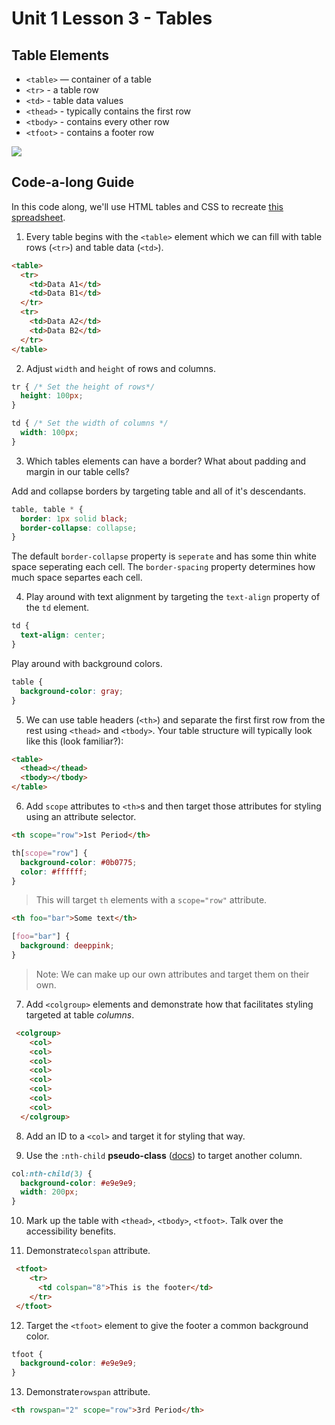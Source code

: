 # Unit 1 Lesson 3 - Tables

## Table Elements

* `<table>` — container of a table
* `<tr>` - a table row
* `<td>` - table data values
* `<thead>` - typically contains the first row
* `<tbody>` - contains every other row
* `<tfoot>` - contains a footer row

![](https://github.com/The-Marcy-Lab-School/Fall-2022-Curriculum-BMC/blob/main/se-unit-1/lesson-3-tables_lists/unit-1-table-diagram.png?raw=true)

## Code-a-long Guide

In this code along, we'll use HTML tables and CSS to recreate [this spreadsheet](https://docs.google.com/spreadsheets/d/12M-WLsU-rFeMvBnAQK_UotKt0sYR30q9z0keePTLxo4/edit#gid=0). 

1. Every table begins with the `<table>` element which we can fill with table rows (`<tr>`) and table data (`<td>`).

```html
<table>
  <tr>
    <td>Data A1</td>
    <td>Data B1</td>
  </tr>
  <tr>
    <td>Data A2</td>
    <td>Data B2</td>
  </tr>
</table>
```


2. Adjust `width` and `height` of rows and columns.
  ```css
  tr { /* Set the height of rows*/
    height: 100px;
  }
  
  td { /* Set the width of columns */
    width: 100px;
  }
  ```

3. Which tables elements can have a border? What about padding and margin in our table cells?

  Add and collapse borders by targeting table and all of it's descendants.

  ```css
  table, table * {
    border: 1px solid black;
    border-collapse: collapse;
  }
  ```
  The default `border-collapse` property is `seperate` and has some thin white space seperating each cell. The `border-spacing` property determines how much space separtes each cell.

4. Play around with text alignment by targeting the `text-align` property of the `td` element.
  ```css
  td {
    text-align: center;
  }
  ```
  
  Play around with background colors.

  ```css
  table {
    background-color: gray;
  }
  ```
  
5. We can use table headers (`<th>`) and separate the first first row from the rest using `<thead>` and `<tbody>`. Your table structure will typically look like this (look familiar?):

  ```html
  <table>
    <thead></thead>
    <tbody></tbody>
  </table>
  ```

6. Add `scope` attributes to `<th>`s and then target those attributes for styling using an attribute selector.
  ```html
  <th scope="row">1st Period</th>
  ```
  ```css
  th[scope="row"] {
    background-color: #0b0775;
    color: #ffffff;
  }
  ```

  > This will target `th` elements with a `scope="row"` attribute. 
  
  ```html
  <th foo="bar">Some text</th>
  ```
  ```css
  [foo="bar"] {
    background: deeppink;
  }
  ```

  > Note: We can make up our own attributes and target them on their own.

7. Add `<colgroup>` elements and demonstrate how that facilitates styling targeted at table _columns_.
  ```html
   <colgroup>
      <col>
      <col>
      <col>
      <col>
      <col>
      <col>
      <col>
      <col>
    </colgroup>
  ```

8. Add an ID to a `<col>` and target it for styling that way.

9. Use the `:nth-child` **pseudo-class** ([docs](https://developer.mozilla.org/en-US/docs/Web/CSS/Pseudo-classes)) to target another column.
  ```css
  col:nth-child(3) {
    background-color: #e9e9e9;
    width: 200px;
  }
  ```

10. Mark up the table with `<thead>`, `<tbody>`, `<tfoot>`. Talk over the accessibility benefits.

11. Demonstrate`colspan` attribute.
  ```html
   <tfoot>
      <tr>
        <td colspan="8">This is the footer</td>
      </tr>
   </tfoot>
  ```

12. Target the `<tfoot>` element to give the footer a common background color.
  ```css
  tfoot {
    background-color: #e9e9e9;
  }
  ```

13. Demonstrate`rowspan` attribute.
  ```html
  <th rowspan="2" scope="row">3rd Period</th>
  ```


